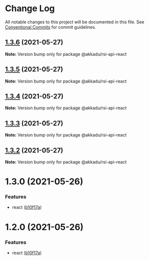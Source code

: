 # Change Log

All notable changes to this project will be documented in this file.
See [Conventional Commits](https://conventionalcommits.org) for commit guidelines.

## [1.3.6](http://romain130492/@akkadu/rsi-api-react/compare/@akkadu/rsi-api-react@1.3.5...@akkadu/rsi-api-react@1.3.6) (2021-05-27)

**Note:** Version bump only for package @akkadu/rsi-api-react





## [1.3.5](http://romain130492/@akkadu/rsi-api-react/compare/@akkadu/rsi-api-react@1.3.4...@akkadu/rsi-api-react@1.3.5) (2021-05-27)

**Note:** Version bump only for package @akkadu/rsi-api-react





## [1.3.4](http://romain130492/@akkadu/rsi-api-react/compare/@akkadu/rsi-api-react@1.3.3...@akkadu/rsi-api-react@1.3.4) (2021-05-27)

**Note:** Version bump only for package @akkadu/rsi-api-react





## [1.3.3](http://romain130492/@akkadu/rsi-api-react/compare/@akkadu/rsi-api-react@1.3.2...@akkadu/rsi-api-react@1.3.3) (2021-05-27)

**Note:** Version bump only for package @akkadu/rsi-api-react





## [1.3.2](http://romain130492/@akkadu/rsi-api-react/compare/@akkadu/rsi-api-react@1.3.0...@akkadu/rsi-api-react@1.3.2) (2021-05-27)

**Note:** Version bump only for package @akkadu/rsi-api-react





# 1.3.0 (2021-05-26)


### Features

* react ([b10f17a](http://romain130492/@akkadu/rsi-api-react/commits/b10f17ae9b03467880473c7f05db6ffe2d688330))





# 1.2.0 (2021-05-26)


### Features

* react ([b10f17a](http://romain130492/@akkadu/rsi-api-react/commits/b10f17ae9b03467880473c7f05db6ffe2d688330))
